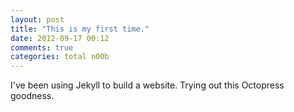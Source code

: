 ```yaml
---
layout: post
title: "This is my first time."
date: 2012-09-17 00:12
comments: true
categories: total n00b
---
```

I've been using Jekyll to build a website. Trying out this Octopress goodness.
